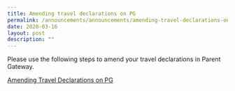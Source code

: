 ```yaml
---
title: Amending travel declarations on PG
permalink: /announcements/announcements/amending-travel-declarations-on-pg/
date: 2020-03-16
layout: post
description: ""
---
```

Please use the following steps to amend your travel declarations in Parent Gateway.

[Amending Travel Declarations on PG](/files/Amending_Travel_Declarations_on_PG.pdf)